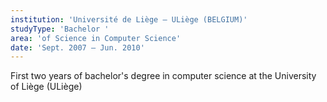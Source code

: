 ```yaml
---
institution: 'Université de Liège – ULiège (BELGIUM)'
studyType: 'Bachelor '
area: 'of Science in Computer Science'
date: 'Sept. 2007 – Jun. 2010'
---
```


First two years of bachelor's degree in computer science at the University of Liège (ULiège)
